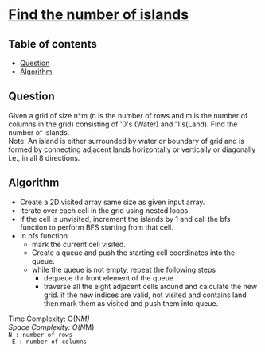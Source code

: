 # [Find the number of islands](https://practice.geeksforgeeks.org/problems/find-the-number-of-islands/1)

## Table of contents

- [Question](#question)
- [Algorithm](#algorithm)

## Question
Given a grid of size n*m (n is the number of rows and m is the number of columns in the grid) consisting of '0's (Water) and '1's(Land). Find the number of islands.
</br>
Note: An island is either surrounded by water or boundary of grid and is formed by connecting adjacent lands horizontally or vertically or diagonally i.e., in all 8 directions.

## Algorithm
- Create a 2D visited array same size as given input array.
- iterate over each cell in the grid using nested loops.
- if the cell is unvisited, increment the islands by 1 and call the bfs function to perform BFS starting from that cell.
- In bfs function
    - mark the current cell visited.
    - Create a queue and push the starting cell coordinates into the queue.
    - while the queue is not empty, repeat the following steps
        - dequeue thr front element of the queue
        - traverse all the eight adjacent cells around and calculate the new grid. if the new indices are valid, not visited and contains land then mark them as visited and push them into queue.

Time Complexity: O(N*M) </br>
Space Complexity: O(N*M) </br>
<code>N : number of rows </br>
E : number of columns </code>

